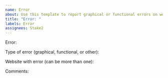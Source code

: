 ```yaml
---
name: Error
about: Use this template to report graphical or functional errors on websites
title: "Error: "
labels: Error
assignees: Stake2
---
```


Error:


Type of error (graphical, functional, or other):


Website with error (can be more than one):


Comments:

